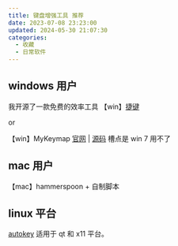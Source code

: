 ```yaml
---
title: 键盘增强工具 推荐
date: 2023-07-08 23:23:00
updated: 2024-05-30 21:07:30
categories:
  - 收藏
  - 日常软件
---
```


## windows 用户

我开源了一款免费的效率工具 【win】[捷键](https://atomgit.com/acc8226/jiejian/tags?tab=release)

or

【win】MyKeymap [官网](https://xianyukang.com/MyKeymap.html) | [源码](https://github.com/xianyukang/MyKeymap) 槽点是 win 7 用不了

## mac 用户

【mac】hammerspoon + 自制脚本

## linux 平台

[autokey](https://github.com/autokey/autokey) 适用于 qt 和 x11 平台。
